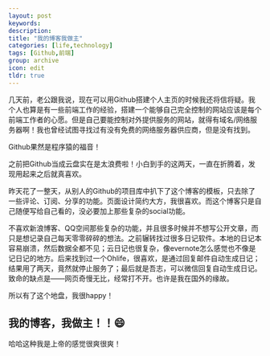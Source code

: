 ```yaml
---
layout: post
keywords: 
description: 
title: "我的博客我做主"
categories: [life,technology]
tags: [Github,前端]
group: archive
icon: edit
tldr: true
---
```


几天前，老公跟我说，现在可以用Github搭建个人主页的时候我还将信将疑。我个人也算是有一些前端工作的经验，搭建一个能够自己完全控制的网站应该是每个前端工作者的心愿。但是自己要能控制对外提供服务的网站，就得有域名/网络服务器啊！我也曾经试图寻找过有没有免费的网络服务器供应商，但是没有找到。

Github果然是程序猿的福音！

之前把Github当成云盘实在是太浪费啦！小白到手的这两天，一直在折腾着，发现用起来之后就真喜欢。

昨天花了一整天，从别人的Github的项目库中扒下了这个博客的模板，只去除了一些评论、订阅、分享的功能。页面设计简约大方，我很喜欢。而这个博客只是自己随便写给自己看的，没必要加上那些复杂的social功能。

不喜欢新浪博客、QQ空间那些复杂的功能，并且很多时候并不想写公开文章，而只是想记录自己每天零零碎碎的想法。之前辗转找过很多日记软件。本地的日记本容易崩溃，然后数据全都不见；云日记也很复杂，像evernote怎么感觉也不像是记日记的地方。后来找到过一个Ohlife，很喜欢，是通过回复邮件自动生成日记；结果用了两天，竟然就停止服务了；最后就是吾志，可以微信回复自动生成日记。致命的缺点是——网页奇慢无比，经常打不开。也许是我在国外的缘故。

所以有了这个地盘，我很happy！

<h2>我的博客，我做主！！😄</h2>

哈哈这种我是上帝的感觉很爽很爽！